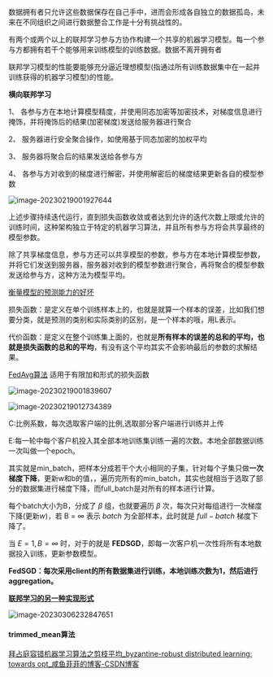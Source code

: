 数据拥有者只允许这些数据保存在自己手中，进而会形成各自独立的数据孤岛，未来在不同组织之间进行数据整合工作是十分有挑战性的。

 

有两个或两个以上的联邦学习参与方协作构建一个共享的机器学习模型。每一个参与方都拥有若干个能够用来训练模型的训练数据。数据不离开拥有者

 

联邦学习模型的性能要能够充分逼近理想模型(指通过所有训练数据集中在一起并训练获得的机器学习模型)的性能。

 

**横向联邦学习**

1、 各参与方在本地计算模型精度，并使用同态加密等加密技术，对梯度信息进行掩饰，并将掩饰后的结果(加密梯度)发送给服务器进行聚合

2、 服务器进行安全聚合操作，如使用基于同态加密的加权平均

3、 服务器将聚合后的结果发送给各参与方

4、 各参与方对收到的梯度进行解密，并使用解密后的梯度结果更新各自的模型参数

![image-20230219001927644](https://cdn.jsdelivr.net/gh/moon-Light404/my_picgo@master/img/image-20230219001927644.png)

上述步骤持续迭代运行，直到损失函数收敛或者达到允许的迭代次数上限或允许的训练时间，这种架构独立于特定的机器学习算法，并且所有参与方将会共享最终的模型参数。

 

除了共享梯度信息，参与方还可以共享模型的参数，参与方在本地计算模型参数，并将它们发送到服务器，服务器对收到的模型参数进行聚合，再将聚合的模型参数发送给参与方，这种方法为模型平均。

 

 

 

 

 

 

 

<u>衡量模型的预测能力的好坏</u>

损失函数：是定义在单个训练样本上的，也就是就算一个样本的误差，比如我们想要分类，就是预测的类别和实际类别的区别，是一个样本的哦，用L表示。

代价函数：是定义在整个训练集上面的，也就是**所有样本的误差的总和的平均，也就是损失函数的总和的平均**，有没有这个平均其实不会影响最后的参数的求解结果。

 

<u>FedAvg算法</u>  适用于有限加和形式的损失函数

 ![image-20230219001839607](https://cdn.jsdelivr.net/gh/moon-Light404/my_picgo@master/img/image-20230219001839607.png)

![image-20230219012734389](https://cdn.jsdelivr.net/gh/moon-Light404/my_picgo@master/img/image-20230219012734389.png)

C:比例系数，每次选取客户端的比例,选取部分客户端进行训练并上传

E:每一轮中每个客户机投入其全部本地训练集训练一遍的次数。本地全部数据训练一次叫做一个epoch。

其实就是min_batch，把样本分成若干个大小相同的子集，针对每个子集只做**一次梯度下降**，更新w和b的值，，遍历完所有的min_batch，其实也就相当于选取了部分的数据集进行梯度下降，而full_batch是对所有的样本进行计算。

每个batch大小为B，分成了 $\beta$ 组，也就要遍历 $\beta$ 次，每次只对每组进行一次梯度下降(更新$w$)，若 B =  $\infty$ 表示 $batch$ 为全部样本，此时就是 $full-batch$ 梯度下降了。

 

当 $E = 1, B = \infty$ 时，对于的就是 **FEDSGD**，即每一次客户机一次性将所有本地数据投入训练，更新参数模型。

  **FedSGD：每次采用client的所有数据集进行训练，本地训练次数为1，然后进行aggregation。**



**<u>联邦学习的另一种实现形式</u>**

![image-20230306232847651](https://cdn.jsdelivr.net/gh/moon-Light404/my_picgo@master/img/image-20230306232847651.png)







#### trimmed_mean算法

[拜占庭容错机器学习算法之剪枝平均_byzantine-robust distributed learning: towards opt_咸鱼菲菲的博客-CSDN博客](https://blog.csdn.net/watqw/article/details/124778831)